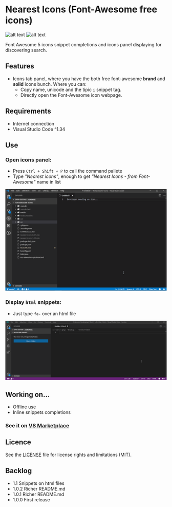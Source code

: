 # Nearest Icons (Font-Awesome free icons)

![alt text](https://img.shields.io/badge/font--awesome-5.x-blue.svg "font-awesome version badge") ![alt text](https://img.shields.io/badge/License-MIT-red.svg "License badge")

Font Awesome 5 icons snippet completions and icons panel displaying for discovering search.

## Features

 - Icons tab panel, where you have the both free font-awesome **brand** and **solid** icons bunch. Where you can:
   - Copy name, unicode and the tipic `i` snippet tag.
   - Directly open the Font-Awesome icon webpage.

## Requirements

 - Internet connection 
 - Visual Studio Code ^1.34

## Use 

### Open icons panel:

 - Press `Ctrl + Shift + P` to call the command pallete 
 - Type *"Nearest icons"*, enough to get *"Nearest Icons - from Font-Awesome"* name in list

![alt text](./media/panel-demo.gif "Panel demo gif")

### Display `html` snippets:

 - Just type `fa-` over an html file

![alt text](./media/snippets-demo.gif "Snippets demo gif")

## Working on...

 - Offline use
 - Inline snippets completions

### See it on [VS Marketplace](https://marketplace.visualstudio.com/items?itemName=abax.nearest-icons)

## Licence

See the [LICENSE](LICENSE.md) file for license rights and limitations (MIT).

## Backlog

 - 1.1 Snippets on html files
 - 1.0.2 Richer README.md
 - 1.0.1 Richer README.md
 - 1.0.0 First release
